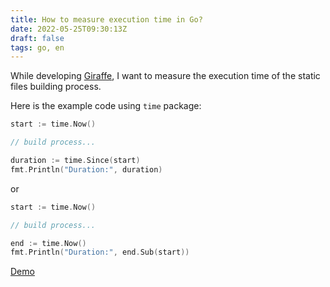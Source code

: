 ```yaml
---
title: How to measure execution time in Go?
date: 2022-05-25T09:30:13Z
draft: false
tags: go, en
---
```


While developing [Giraffe](https://github.com/tatthien/giraffe), I want to measure the execution time of the static files building process.

Here is the example code using `time` package:

```go
start := time.Now()

// build process...

duration := time.Since(start)
fmt.Println("Duration:", duration)
```

or

```go
start := time.Now()

// build process...

end := time.Now()
fmt.Println("Duration:", end.Sub(start))
```

[Demo](https://go.dev/play/p/9pJcyjeNyhy)
